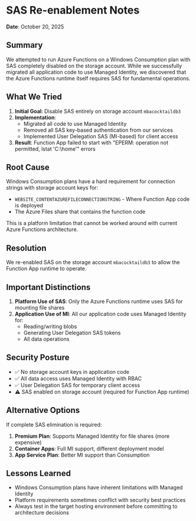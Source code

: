 # SAS Re-enablement Notes

**Date**: October 20, 2025

## Summary

We attempted to run Azure Functions on a Windows Consumption plan with SAS completely disabled on the storage account. While we successfully migrated all application code to use Managed Identity, we discovered that the Azure Functions runtime itself requires SAS for fundamental operations.

## What We Tried

1. **Initial Goal**: Disable SAS entirely on storage account `mbacocktaildb3`
2. **Implementation**: 
   - Migrated all code to use Managed Identity
   - Removed all SAS key-based authentication from our services
   - Implemented User Delegation SAS (MI-based) for client access
3. **Result**: Function App failed to start with "EPERM: operation not permitted, lstat 'C:\home'" errors

## Root Cause

Windows Consumption plans have a hard requirement for connection strings with storage account keys for:
- `WEBSITE_CONTENTAZUREFILECONNECTIONSTRING` - Where Function App code is deployed
- The Azure Files share that contains the function code

This is a platform limitation that cannot be worked around with current Azure Functions architecture.

## Resolution

We re-enabled SAS on the storage account `mbacocktaildb3` to allow the Function App runtime to operate.

## Important Distinctions

1. **Platform Use of SAS**: Only the Azure Functions runtime uses SAS for mounting file shares
2. **Application Use of MI**: All our application code uses Managed Identity for:
   - Reading/writing blobs
   - Generating User Delegation SAS tokens
   - All data operations

## Security Posture

- ✅ No storage account keys in application code
- ✅ All data access uses Managed Identity with RBAC
- ✅ User Delegation SAS for temporary client access
- ⚠️ SAS enabled on storage account (required for Function App runtime)

## Alternative Options

If complete SAS elimination is required:
1. **Premium Plan**: Supports Managed Identity for file shares (more expensive)
2. **Container Apps**: Full MI support, different deployment model
3. **App Service Plan**: Better MI support than Consumption

## Lessons Learned

- Windows Consumption plans have inherent limitations with Managed Identity
- Platform requirements sometimes conflict with security best practices
- Always test in the target hosting environment before committing to architecture decisions
